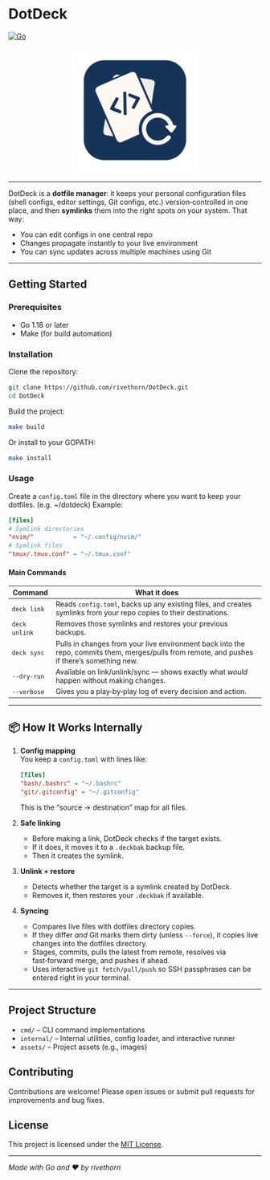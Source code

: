 # DotDeck

[![Go](https://github.com/rivethorn/DotDeck/actions/workflows/go.yml/badge.svg)](https://github.com/rivethorn/DotDeck/actions/workflows/go.yml)

<p align="center">
    <img src="assets/deck.png" alt="DotDeck Logo" width="250"/>
</p>

---

DotDeck is a **dotfile manager**: it keeps your personal configuration files (shell configs, editor settings, Git configs, etc.) version‑controlled in one place, and then **symlinks** them into the right spots on your system. That way:
- You can edit configs in one central repo
- Changes propagate instantly to your live environment
- You can sync updates across multiple machines using Git

---
## Getting Started

### Prerequisites
- Go 1.18 or later
- Make (for build automation)

### Installation

Clone the repository:
```sh
git clone https://github.com/rivethorn/DotDeck.git
cd DotDeck
```

Build the project:
```sh
make build
```

Or install to your GOPATH:
```sh
make install
```

### Usage

Create a `config.toml` file in the directory where you want to keep your dotfiles.
(e.g. ~/dotdeck)
Example:
```toml
[files]
# Symlink directories
"nvim/"           = "~/.config/nvim/"
# Symlink files
"tmux/.tmux.conf" = "~/.tmux.conf"
```

#### Main Commands

| Command       | What it does                                                                                                        |
|---------------|--------------------------------------------------------------------------------------------------------------------|
| `deck link`   | Reads `config.toml`, backs up any existing files, and creates symlinks from your repo copies to their destinations. |
| `deck unlink` | Removes those symlinks and restores your previous backups.                                                 |
| `deck sync`   | Pulls in changes from your live environment back into the repo, commits them, merges/pulls from remote, and pushes if there’s something new. |
| `--dry-run`   | Available on link/unlink/sync — shows exactly what *would* happen without making changes.                          |
| `--verbose`   | Gives you a play‑by‑play log of every decision and action.                                                          |

---

## 📦 How It Works Internally
1. **Config mapping**  
   You keep a `config.toml` with lines like:
   ```toml
   [files]
   "bash/.bashrc" = "~/.bashrc"
   "git/.gitconfig" = "~/.gitconfig"
   ```
   This is the “source → destination” map for all files.

2. **Safe linking**  
   - Before making a link, DotDeck checks if the target exists.  
   - If it does, it moves it to a `.deckbak` backup file.  
   - Then it creates the symlink.

3. **Unlink + restore**  
   - Detects whether the target is a symlink created by DotDeck.  
   - Removes it, then restores your `.deckbak` if available.

4. **Syncing**  
   - Compares live files with dotfiles directory copies.  
   - If they differ *and* Git marks them dirty (unless `--force`), it copies live changes into the dotfiles directory.  
   - Stages, commits, pulls the latest from remote, resolves via fast‑forward merge, and pushes if ahead.  
   - Uses interactive `git fetch/pull/push` so SSH passphrases can be entered right in your terminal.

---

## Project Structure

- `cmd/` – CLI command implementations
- `internal/` – Internal utilities, config loader, and interactive runner
- `assets/` – Project assets (e.g., images)

## Contributing

Contributions are welcome! Please open issues or submit pull requests for improvements and bug fixes.

## License

This project is licensed under the [MIT License](LICENSE).

---

*Made with Go and ❤️ by rivethorn*



